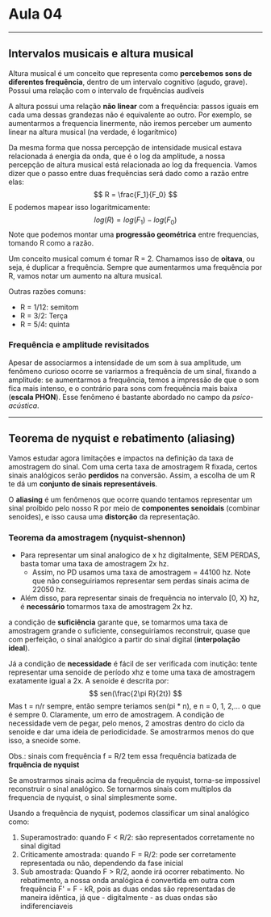 # Aula 04

***

## Intervalos musicais e altura musical

Altura musical é um conceito que representa como **percebemos sons de diferentes frequência**, dentro de um intervalo cognitivo (agudo, grave). Possui uma relação com o intervalo de frquências audíveis

A altura possui uma relação **não linear** com a frequência: passos iguais em cada uma dessas grandezas não é equivalente ao outro. Por exemplo, se aumentarmos a frequencia linermente, não iremos perceber um aumento linear na altura musical (na verdade, é logarítmico)

Da mesma forma que nossa percepção de intensidade musical estava relacionada á energia da onda, que é o log da amplitude, a nossa percepção de altura musical está relacionada ao log da frequencia. Vamos dizer que o passo entre duas frequências será dado como a razão entre elas:
$$
R = \frac{F_1}{F_0}
$$
E podemos mapear isso logaritmicamente:
$$
log(R) = log(F_1) - log(F_0)
$$
Note que podemos montar uma **progressão geométrica** entre frequencias, tomando R como a razão.

Um conceito musical comum é tomar R = 2. Chamamos isso de **oitava**, ou seja, é duplicar a frequência.
Sempre que aumentarmos uma frequência por R, vamos notar um aumento na altura musical.

Outras razões comuns:

* R = 1/12: semitom
* R = 3/2: Terça
* R = 5/4: quinta

### Frequência e amplitude revisitados

Apesar de associarmos a intensidade de um som à sua amplitude, um fenômeno curioso ocorre se variarmos a frequência de um sinal, fixando a amplitude: se aumentarmos a frequência, temos a impressão de que o som fica mais intenso, e o contrário para sons com frequência mais baixa (**escala PHON**). Esse fenômeno é bastante abordado no campo da *psico-acústica*.

***

## Teorema de nyquist e rebatimento (aliasing)

Vamos estudar agora limitações e impactos na definição da taxa de amostragem do sinal. Com uma certa taxa de amostragem R fixada, certos sinais analógicos serão **perdidos** na conversão. Assim, a escolha de um R te dá um **conjunto de sinais representáveis**.

O **aliasing** é um fenômenos que ocorre quando tentamos representar um sinal proibido pelo nosso R por meio de **componentes senoidais** (combinar senoides), e isso causa uma **distorção** da representação.

### Teorema da amostragem (nyquist-shennon)

* Para representar um sinal analogico de x hz digitalmente, SEM PERDAS, basta tomar uma taxa de amostragem 2x hz.
  * Assim, no PD usamos uma taxa de amostragem = 44100 hz. Note que não conseguiriamos representar  sem perdas sinais acima de 22050 hz.
* Além disso, para representar sinais de frequência no intervalo [0, X) hz, é **necessário** tomarmos taxa de amostragem 2x hz.

a condição de **suficiência** garante que, se tomarmos uma taxa de amostragem grande o suficiente, conseguiríamos reconstruir, quase que com perfeição, o sinal analógico a partir do sinal digital (**interpolação ideal**).

Já a condição de **necessidade** é fácil de ser verificada com inutição: tente representar uma senoide de período xhz e tome uma taxa de amostragem exatamente igual a 2x. A senoide é descrita por:
$$
sen(\frac{2\pi R}{2t})
$$
Mas t = n/r sempre, então sempre teriamos sen(pi * n), e n = 0, 1, 2,... o que é sempre 0. Claramente, um erro de amostragem. A condição de necessidade vem de pegar, pelo menos, 2 amostras dentro do ciclo da senoide e dar uma ideia de periodicidade. Se amostrarmos menos do que isso, a sneoide some.

Obs.: sinais com frequência f = R/2 tem essa frequência batizada de **frquência de nyquist**



Se amostrarmos sinais acima da frequência de nyquist, torna-se impossivel reconstruir o sinal analógico. Se tornarmos sinais com multiplos da frequencia de nyquist, o sinal simplesmente some.



Usando a frequência de nyquist, podemos classificar um sinal analógico como:

1. Superamostrado: quando F < R/2: são representados corretamente no sinal digitad
2. Criticamente amostrada: quando F = R/2: pode ser corretamente representada ou não, dependendo da fase inicial
3. Sub amostrada: Quando F > R/2, aonde irá ocorrer rebatimento. No rebatimento, a nossa onda analógica é convertida em outra com frequência F' = F - kR, pois as duas ondas são representadas de maneira idêntica, já que - digitalmente - as duas ondas são indiferenciaveis